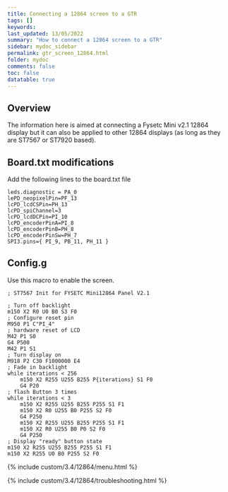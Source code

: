 ```yaml
---
title: Connecting a 12864 screen to a GTR
tags: []
keywords: 
last_updated: 13/05/2022
summary: "How to connect a 12864 screen to a GTR"
sidebar: mydoc_sidebar
permalink: gtr_screen_12864.html
folder: mydoc
comments: false
toc: false
datatable: true
---
```


## Overview

The information here is aimed at connecting a Fysetc Mini v2.1 12864 display but it can also be applied to other 12864 displays (as long as they are ST7567 or ST7920 based).  

## Board.txt modifications

Add the following lines to the board.txt file

```text
leds.diagnostic = PA_0
lePD_neopixelPin=PF_13
lcPD_lcdCSPin=PH_13
lcPD_spiChannel=3
lcPD_lcdDCPin=PI_10
lcPD_encoderPinA=PI_8
lcPD_encoderPinB=PH_8
lcPD_encoderPinSw=PH_7
SPI3.pins={ PI_9, PB_11, PH_11 }
```

## Config.g

Use this macro to enable the screen.

```text
; ST7567 Init for FYSETC Mini12864 Panel V2.1

; Turn off backlight
m150 X2 R0 U0 B0 S3 F0
; Configure reset pin
M950 P1 C"PI_4" 
; hardware reset of LCD
M42 P1 S0
G4 P500
M42 P1 S1
; Turn display on
M918 P2 C30 F1000000 E4
; Fade in backlight
while iterations < 256
    m150 X2 R255 U255 B255 P{iterations} S1 F0
    G4 P20
; flash Button 3 times
while iterations < 3
    m150 X2 R255 U255 B255 P255 S1 F1
    m150 X2 R0 U255 B0 P255 S2 F0
    G4 P250
    m150 X2 R255 U255 B255 P255 S1 F1
    m150 X2 R0 U255 B0 P0 S2 F0
    G4 P250
; Display "ready" button state  
m150 X2 R255 U255 B255 P255 S1 F1
m150 X2 R255 U0 B0 P255 S2 F0
```

{% include custom/3.4/12864/menu.html %}

{% include custom/3.4/12864/troubleshooting.html %}
